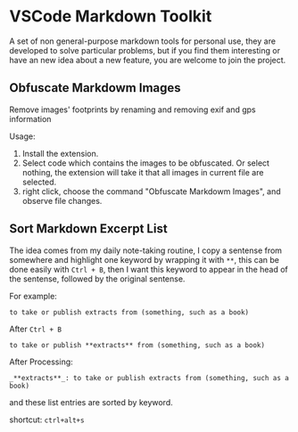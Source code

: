 # VSCode Markdown Toolkit

A set of non general-purpose markdown tools for personal use, they are developed to solve particular problems, but if you find them interesting or have an new idea about a new feature, you are welcome to join the project.

## Obfuscate Markdowm Images

Remove images' footprints by renaming and removing exif and gps information

Usage:

1. Install the extension.
2. Select code which contains the images to be obfuscated. Or select nothing, the extension will take it that all images in current file are selected.
3. right click, choose the command "Obfuscate Markdowm Images", and observe file changes.

## Sort Markdown Excerpt List

The idea comes from my daily note-taking routine, I copy a sentense from somewhere and highlight one keyword by wrapping it with `**`, this can be done easily with `Ctrl + B`,  then I want this keyword to appear in the head of the sentense, followed by the original sentense.

For example:

```
to take or publish extracts from (something, such as a book)
```

After `Ctrl + B`

```
to take or publish **extracts** from (something, such as a book)
```

After Processing:

```
_**extracts**_: to take or publish extracts from (something, such as a book)
```

and these list entries are sorted by keyword.

shortcut: `ctrl+alt+s`